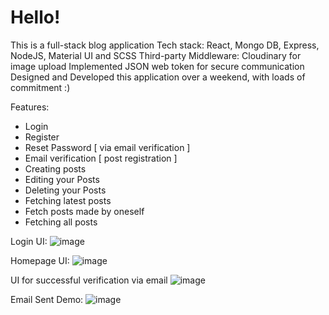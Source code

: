 # Hello!

This is a full-stack blog application 
Tech stack: React, Mongo DB, Express, NodeJS, Material UI and SCSS
Third-party Middleware: Cloudinary for image upload
Implemented JSON web token for secure communication 
Designed and Developed this application over a weekend, with loads of commitment :)

Features:
- Login
- Register
- Reset Password [ via email verification ]
- Email verification [ post registration ]
- Creating posts
- Editing your Posts
- Deleting your Posts
- Fetching latest posts
- Fetch posts made by oneself
- Fetching all posts

Login UI:
![image](https://github.com/VishnupriyaThammina/blog-frontend/assets/89837239/e481e399-a377-4797-b2ad-a9e62dd97f9d)

Homepage UI: 
![image](https://github.com/VishnupriyaThammina/blog-frontend/assets/89837239/9a88c172-aa24-46e8-a6b9-19adbbb0261a)

UI for successful verification via email 
![image](https://github.com/VishnupriyaThammina/blog-frontend/assets/89837239/097f5abf-de68-45b1-91fc-4cd78846018b)

Email Sent Demo: 
![image](https://github.com/VishnupriyaThammina/blog-frontend/assets/89837239/7d002587-06af-44bd-a724-47d68baa03ac)

